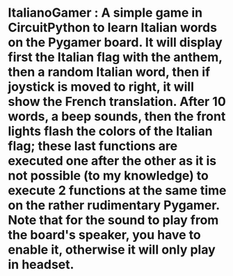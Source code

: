 # ItalianoGamer : A simple game in CircuitPython to learn Italian words on the Pygamer board. It will display first the Italian flag with the anthem, then a random Italian word, then if joystick is moved to right, it will show the French translation. After 10 words, a beep sounds, then the front lights flash the colors of the Italian flag; these last functions are executed one after the other as it is not possible (to my knowledge) to execute 2 functions at the same time on the rather rudimentary Pygamer. Note that for the sound to play from the board's speaker, you have to enable it, otherwise it will only play in headset. 

